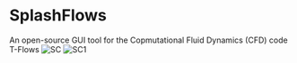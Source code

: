 # SplashFlows
An open-source GUI tool for the Copmutational Fluid Dynamics (CFD) code T-Flows
![SC](https://github.com/mohamedalysayed/SplashFlows/assets/67399224/1432066a-dd79-43db-a1e6-ce9e1b3a2f4c)
![SC1](https://github.com/mohamedalysayed/SplashFlows/assets/67399224/216af7cc-b60c-43be-8e16-ffba57bdb996)
